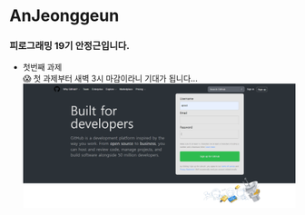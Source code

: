 # AnJeonggeun

### 피로그래밍 19기 안정근입니다.

- 첫번째 과제  
  😱 첫 과제부터 새벽 3시 마감이라니 기대가 됩니다...
  ![첫번째 과제](assignment1.png)
